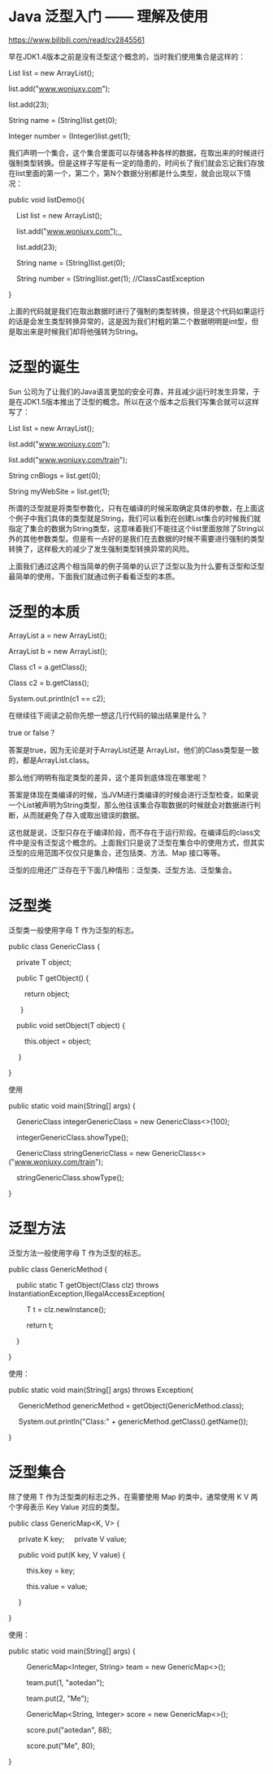 # Java 泛型入门 —— 理解及使用

https://www.bilibili.com/read/cv2845561



早在JDK1.4版本之前是没有泛型这个概念的，当时我们使用集合是这样的：

List list = new ArrayList();

list.add("www.woniuxy.com");

list.add(23);

String name = (String)list.get(0);

Integer number = (Integer)list.get(1);

我们声明一个集合，这个集合里面可以存储各种各样的数据，在取出来的时候进行强制类型转换。但是这样子写是有一定的隐患的，时间长了我们就会忘记我们存放在list里面的第一个，第二个，第N个数据分别都是什么类型，就会出现以下情况：

public void listDemo(){

    List list = new ArrayList();  

    list.add("www.woniuxy.com");  

    list.add(23);  

    String name = (String)list.get(0);  

    String number = (String)list.get(1); //ClassCastException

}

上面的代码就是我们在取出数据时进行了强制的类型转换，但是这个代码如果运行的话是会发生类型转换异常的，这是因为我们村粗的第二个数据明明是int型，但是取出来是时候我们却将他强转为String。

# 泛型的诞生

Sun 公司为了让我们的Java语言更加的安全可靠，并且减少运行时发生异常，于是在JDK1.5版本推出了泛型的概念。所以在这个版本之后我们写集合就可以这样写了：

List<String> list = new ArrayList();

list.add("www.woniuxy.com");

list.add("www.woniuxy.com/train");

String cnBlogs = list.get(0);

String myWebSite = list.get(1);

所谓的泛型就是将类型参数化，只有在编译的时候采取确定具体的参数，在上面这个例子中我们具体的类型就是String，我们可以看到在创建List集合的时候我们就指定了集合的数据为String类型，这意味着我们不能往这个list里面放除了String以外的其他参数类型。但是有一点好的是我们在去数据的时候不需要进行强制的类型转换了，这样极大的减少了发生强制类型转换异常的风险。

上面我们通过这两个相当简单的例子简单的认识了泛型以及为什么要有泛型和泛型最简单的使用，下面我们就通过例子看看泛型的本质。

# 泛型的本质

ArrayList<String> a = new ArrayList<String>();

ArrayList<Integer> b = new ArrayList<Integer>();

Class c1 = a.getClass();

Class c2 = b.getClass();

System.out.println(c1 == c2);

在继续往下阅读之前你先想一想这几行代码的输出结果是什么？

true or false？

答案是true，因为无论是对于ArrayList<String>还是 ArrayList<Integer>，他们的Class类型是一致的，都是ArrayList.class。

那么他们明明有指定类型的差异，这个差异到底体现在哪里呢？

答案是体现在类编译的时候，当JVM进行类编译的时候会进行泛型检查，如果说一个List被声明为String类型，那么他往该集合存取数据的时候就会对数据进行判断，从而就避免了存入或取出错误的数据。

这也就是说，泛型只存在于编译阶段，而不存在于运行阶段。在编译后的class文件中是没有泛型这个概念的。上面我们只是说了泛型在集合中的使用方式，但其实泛型的应用范围不仅仅只是集合，还包括类、方法、Map 接口等等。

泛型的应用还广泛存在于下面几种情形：泛型类、泛型方法、泛型集合。

# 泛型类

泛型类一般使用字母 T 作为泛型的标志。

public class GenericClass<T> {

    private T object;    

    public T getObject() {         

        return object;   

      }     

    public void setObject(T object) {     

        this.object = object;    

     }

}

使用

public static void main(String[] args) {     

    GenericClass<Integer> integerGenericClass = new GenericClass<>(100);    

    integerGenericClass.showType(); 

    GenericClass<String> stringGenericClass = new GenericClass<>("www.woniuxy.com/train");

    stringGenericClass.showType();

}

# 泛型方法

泛型方法一般使用字母 T 作为泛型的标志。

public class GenericMethod {

    public static <T> T getObject(Class<T> clz) throws InstantiationException,IllegalAccessException{

         T t = clz.newInstance();

         return t;

    }

}

使用：

public static void main(String[] args) throws Exception{

     GenericMethod genericMethod = getObject(GenericMethod.class);

     System.out.println("Class:" + genericMethod.getClass().getName());

}

# 泛型集合

除了使用 T 作为泛型类的标志之外，在需要使用 Map 的类中，通常使用 K V 两个字母表示 Key Value 对应的类型。

public class GenericMap<K, V> {

     private K key;     private V value;

     public void put(K key, V value) {

         this.key = key;

         this.value = value;

     }

}

使用：

public static void main(String[] args) {

         GenericMap<Integer, String> team = new GenericMap<>();

         team.put(1, "aotedan");

         team.put(2, "Me");

         GenericMap<String, Integer> score = new GenericMap<>();

         score.put("aotedan", 88);

         score.put("Me", 80);     

}